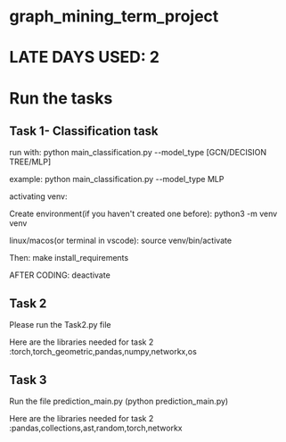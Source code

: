 # graph_mining_term_project


# LATE DAYS USED: 2

# Run the tasks


## Task 1-  Classification task
run with:
python main_classification.py --model_type [GCN/DECISION TREE/MLP]

example:
python main_classification.py --model_type MLP  


activating venv:

Create environment(if you haven't created one before):
python3 -m venv venv

linux/macos(or terminal in vscode):
source venv/bin/activate

Then:
make install_requirements


AFTER CODING:
deactivate


## Task 2
Please run the Task2.py file

Here are the libraries needed for task 2 :torch,torch_geometric,pandas,numpy,networkx,os
    

## Task 3
Run the file prediction_main.py (python prediction_main.py)

Here are the libraries needed for task 2 :pandas,collections,ast,random,torch,networkx
